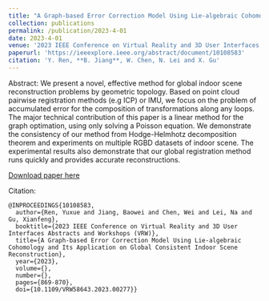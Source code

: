 ```yaml
---
title: "A Graph-based Error Correction Model Using Lie-algebraic Cohomology and Its Application on Global Consistent Indoor Scene Reconstruction"
collection: publications
permalink: /publication/2023-4-01
date: 2023-4-01
venue: '2023 IEEE Conference on Virtual Reality and 3D User Interfaces Abstracts and Workshops (VRW)'
paperurl: 'https://ieeexplore.ieee.org/abstract/document/10108583'
citation: 'Y. Ren, **B. Jiang**, W. Chen, N. Lei and X. Gu'
---
```


Abstract:
We present a novel, effective method for global indoor scene reconstruction problems by geometric topology. Based on point cloud pairwise registration methods (e.g ICP) or IMU, we focus on the problem of accumulated error for the composition of transformations along any loops. The major technical contribution of this paper is a linear method for the graph optimation, using only solving a Poisson equation. We demonstrate the consistency of our method from Hodge-Helmhotz decomposition theorem and experiments on multiple RGBD datasets of indoor scene. The experimental results also demonstrate that our global registration method runs quickly and provides accurate reconstructions.

[Download paper here](https://ieeexplore.ieee.org/abstract/document/10108583)

Citation:

    @INPROCEEDINGS{10108583,
      author={Ren, Yuxue and Jiang, Baowei and Chen, Wei and Lei, Na and Gu, Xianfeng},
      booktitle={2023 IEEE Conference on Virtual Reality and 3D User Interfaces Abstracts and Workshops (VRW)}, 
      title={A Graph-based Error Correction Model Using Lie-algebraic Cohomology and Its Application on Global Consistent Indoor Scene Reconstruction}, 
      year={2023},
      volume={},
      number={},
      pages={869-870},
      doi={10.1109/VRW58643.2023.00277}}
        
